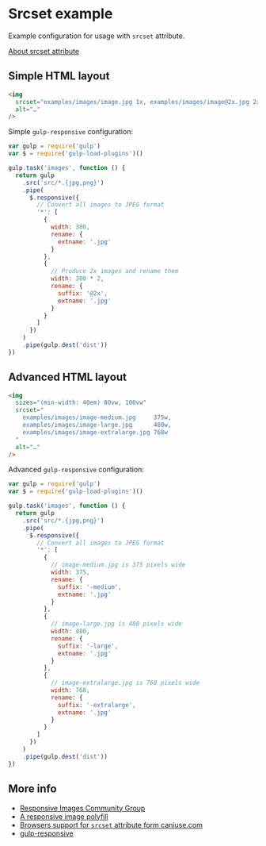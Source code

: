 # Srcset example

Example configuration for usage with `srcset` attribute.

[About srcset attribute](https://responsiveimages.org/)

## Simple HTML layout

```html
<img
  srcset="examples/images/image.jpg 1x, examples/images/image@2x.jpg 2x"
  alt="…"
/>
```

Simple `gulp-responsive` configuration:

```js
var gulp = require('gulp')
var $ = require('gulp-load-plugins')()

gulp.task('images', function () {
  return gulp
    .src('src/*.{jpg,png}')
    .pipe(
      $.responsive({
        // Convert all images to JPEG format
        '*': [
          {
            width: 300,
            rename: {
              extname: '.jpg'
            }
          },
          {
            // Produce 2x images and rename them
            width: 300 * 2,
            rename: {
              suffix: '@2x',
              extname: '.jpg'
            }
          }
        ]
      })
    )
    .pipe(gulp.dest('dist'))
})
```

## Advanced HTML layout

```html
<img
  sizes="(min-width: 40em) 80vw, 100vw"
  srcset="
    examples/images/image-medium.jpg     375w,
    examples/images/image-large.jpg      480w,
    examples/images/image-extralarge.jpg 768w
  "
  alt="…"
/>
```

Advanced `gulp-responsive` configuration:

```js
var gulp = require('gulp')
var $ = require('gulp-load-plugins')()

gulp.task('images', function () {
  return gulp
    .src('src/*.{jpg,png}')
    .pipe(
      $.responsive({
        // Convert all images to JPEG format
        '*': [
          {
            // image-medium.jpg is 375 pixels wide
            width: 375,
            rename: {
              suffix: '-medium',
              extname: '.jpg'
            }
          },
          {
            // image-large.jpg is 480 pixels wide
            width: 480,
            rename: {
              suffix: '-large',
              extname: '.jpg'
            }
          },
          {
            // image-extralarge.jpg is 768 pixels wide
            width: 768,
            rename: {
              suffix: '-extralarge',
              extname: '.jpg'
            }
          }
        ]
      })
    )
    .pipe(gulp.dest('dist'))
})
```

## More info

- [Responsive Images Community Group](https://responsiveimages.org/)
- [A responsive image polyfill](https://scottjehl.github.io/picturefill/)
- [Browsers support for `srcset` attribute form caniuse.com](http://caniuse.com/srcset)
- [gulp-responsive](https://www.npmjs.com/package/gulp-responsive)
